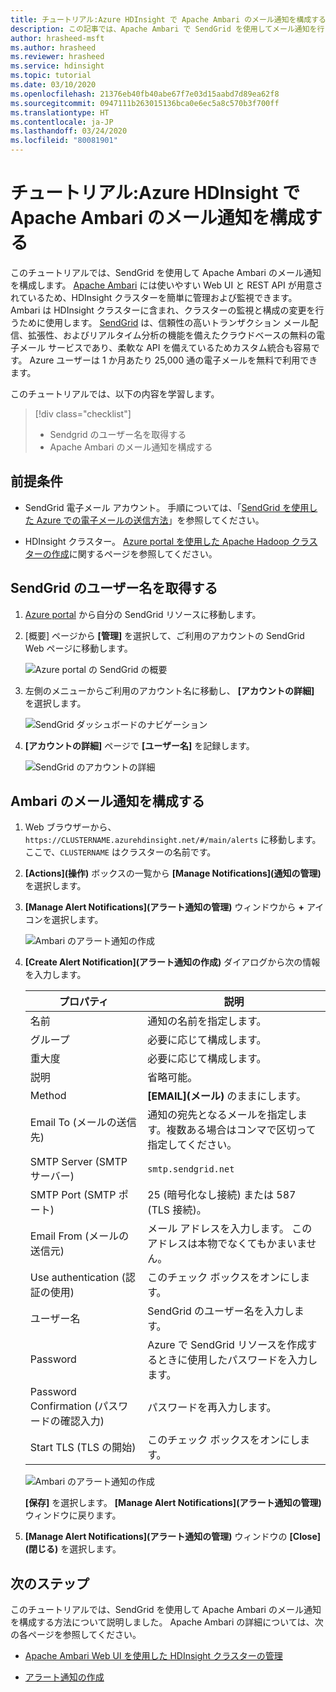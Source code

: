 ```yaml
---
title: チュートリアル:Azure HDInsight で Apache Ambari のメール通知を構成する
description: この記事では、Apache Ambari で SendGrid を使用してメール通知を行う方法について説明します。
author: hrasheed-msft
ms.author: hrasheed
ms.reviewer: hrasheed
ms.service: hdinsight
ms.topic: tutorial
ms.date: 03/10/2020
ms.openlocfilehash: 21376eb40fb40abe67f7e03d15aabd7d89ea62f8
ms.sourcegitcommit: 0947111b263015136bca0e6ec5a8c570b3f700ff
ms.translationtype: HT
ms.contentlocale: ja-JP
ms.lasthandoff: 03/24/2020
ms.locfileid: "80081901"
---
```

# <a name="tutorial-configure-apache-ambari-email-notifications-in-azure-hdinsight"></a>チュートリアル:Azure HDInsight で Apache Ambari のメール通知を構成する

このチュートリアルでは、SendGrid を使用して Apache Ambari のメール通知を構成します。 [Apache Ambari](./hdinsight-hadoop-manage-ambari.md) には使いやすい Web UI と REST API が用意されているため、HDInsight クラスターを簡単に管理および監視できます。 Ambari は HDInsight クラスターに含まれ、クラスターの監視と構成の変更を行うために使用します。 [SendGrid](https://sendgrid.com/solutions/) は、信頼性の高いトランザクション メール配信、拡張性、およびリアルタイム分析の機能を備えたクラウドベースの無料の電子メール サービスであり、柔軟な API を備えているためカスタム統合も容易です。 Azure ユーザーは 1 か月あたり 25,000 通の電子メールを無料で利用できます。

このチュートリアルでは、以下の内容を学習します。

> [!div class="checklist"]
> * Sendgrid のユーザー名を取得する
> * Apache Ambari のメール通知を構成する

## <a name="prerequisites"></a>前提条件

* SendGrid 電子メール アカウント。 手順については、「[SendGrid を使用した Azure での電子メールの送信方法](https://docs.microsoft.com/azure/sendgrid-dotnet-how-to-send-email)」を参照してください。

* HDInsight クラスター。 [Azure portal を使用した Apache Hadoop クラスターの作成](./hdinsight-hadoop-create-linux-clusters-portal.md)に関するページを参照してください。

## <a name="obtain-sendgrid-username"></a>SendGrid のユーザー名を取得する

1. [Azure portal](https://portal.azure.com) から自分の SendGrid リソースに移動します。

1. [概要] ページから **[管理]** を選択して、ご利用のアカウントの SendGrid Web ページに移動します。

    ![Azure portal の SendGrid の概要](./media/apache-ambari-email/azure-portal-sendgrid-manage.png)

1. 左側のメニューからご利用のアカウント名に移動し、 **[アカウントの詳細]** を選択します。

    ![SendGrid ダッシュボードのナビゲーション](./media/apache-ambari-email/sendgrid-dashboard-navigation.png)

1. **[アカウントの詳細]** ページで **[ユーザー名]** を記録します。

    ![SendGrid のアカウントの詳細](./media/apache-ambari-email/sendgrid-account-details.png)

## <a name="configure-ambari-e-mail-notification"></a>Ambari のメール通知を構成する

1. Web ブラウザーから、`https://CLUSTERNAME.azurehdinsight.net/#/main/alerts` に移動します。ここで、`CLUSTERNAME` はクラスターの名前です。

1. **[Actions]\(操作\)** ボックスの一覧から **[Manage Notifications]\(通知の管理\)** を選択します。

1. **[Manage Alert Notifications]\(アラート通知の管理\)** ウィンドウから **+** アイコンを選択します。

    ![Ambari のアラート通知の作成](./media/apache-ambari-email/azure-portal-create-notification.png)

1. **[Create Alert Notification]\(アラート通知の作成\)** ダイアログから次の情報を入力します。

    |プロパティ |説明 |
    |---|---|
    |名前|通知の名前を指定します。|
    |グループ|必要に応じて構成します。|
    |重大度|必要に応じて構成します。|
    |説明|省略可能。|
    |Method|**[EMAIL]\(メール\)** のままにします。|
    |Email To (メールの送信先)|通知の宛先となるメールを指定します。複数ある場合はコンマで区切って指定してください。|
    |SMTP Server (SMTP サーバー)|`smtp.sendgrid.net`|
    |SMTP Port (SMTP ポート)|25 (暗号化なし接続) または 587 (TLS 接続)。|
    |Email From (メールの送信元)|メール アドレスを入力します。 このアドレスは本物でなくてもかまいません。|
    |Use authentication (認証の使用)|このチェック ボックスをオンにします。|
    |ユーザー名|SendGrid のユーザー名を入力します。|
    |Password|Azure で SendGrid リソースを作成するときに使用したパスワードを入力します。|
    |Password Confirmation (パスワードの確認入力)|パスワードを再入力します。|
    |Start TLS (TLS の開始)|このチェック ボックスをオンにします。|

    ![Ambari のアラート通知の作成](./media/apache-ambari-email/ambari-create-alert-notification.png)

    **[保存]** を選択します。 **[Manage Alert Notifications]\(アラート通知の管理\)** ウィンドウに戻ります。

1. **[Manage Alert Notifications]\(アラート通知の管理\)** ウィンドウの **[Close]\(閉じる\)** を選択します。

## <a name="next-steps"></a>次のステップ

このチュートリアルでは、SendGrid を使用して Apache Ambari のメール通知を構成する方法について説明しました。 Apache Ambari の詳細については、次の各ページを参照してください。

* [Apache Ambari Web UI を使用した HDInsight クラスターの管理](./hdinsight-hadoop-manage-ambari.md)

* [アラート通知の作成](https://docs.cloudera.com/HDPDocuments/Ambari-latest/managing-and-monitoring-ambari/content/amb_create_an_alert_notification.html)
